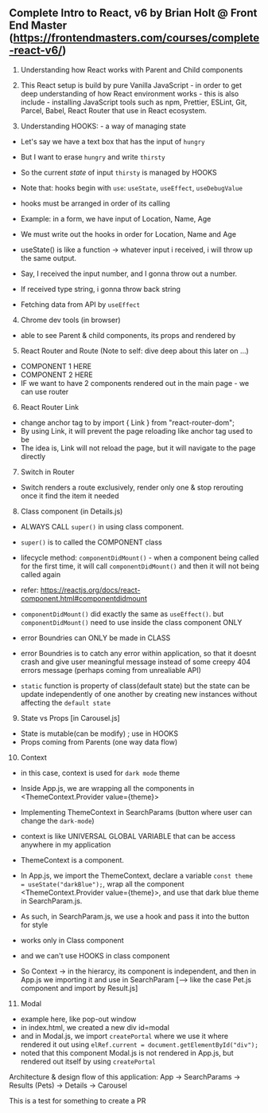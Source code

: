 ## Complete Intro to React, v6 by Brian Holt @ Front End Master (https://frontendmasters.com/courses/complete-react-v6/)

1. Understanding how React works with Parent and Child components

2. This React setup is build by pure Vanilla JavaScript - in order to get deep understanding of how React environment works - this is also include - installing JavaScript tools such as npm, Prettier, ESLint, Git, Parcel, Babel, React Router that use in React ecosystem.

3. Understanding HOOKS: - a way of managing state

- Let's say we have a text box that has the input of `hungry`
- But I want to erase `hungry` and write `thirsty`
- So the current _state_ of input `thirsty` is managed by HOOKS

- Note that: hooks begin with `use`: `useState`, `useEffect`, `useDebugValue`

- hooks must be arranged in order of its calling
- Example: in a form, we have input of Location, Name, Age
- We must write out the hooks in order for Location, Name and Age

- useState() is like a function -> whatever input i received, i will throw up the same output.
- Say, I received the input number, and I gonna throw out a number.
- If received type string, i gonna throw back string

- Fetching data from API by `useEffect`

4. Chrome dev tools (in browser)

- able to see Parent & child components, its props and rendered by

5. React Router and Route (Note to self: dive deep about this later on ...)

- <Router><Route>COMPONENT 1 HERE</Route></Router>
- <Router><Route>COMPONENT 2 HERE</Route></Router>
- IF we want to have 2 components rendered out in the main page - we can use router

6. React Router Link

- change anchor tag <a href=""></a> to <Link to=""></Link> by import { Link } from "react-router-dom";
- By using Link, it will prevent the page reloading like anchor tag used to be
- The idea is, Link will not reload the page, but it will navigate to the page directly

7. Switch in Router

- Switch renders a route exclusively, render only one & stop rerouting once it find the item it needed

8. Class component (in Details.js)

- ALWAYS CALL `super()` in using class component.
- `super()` is to called the COMPONENT class
- lifecycle method: `componentDidMount()` - when a component being called for the first time, it will call `componentDidMount()` and then it will not being called again
- refer: https://reactjs.org/docs/react-component.html#componentdidmount

- `componentDidMount()` did exactly the same as `useEffect()`. but `componentDidMount()` need to use inside the class component ONLY

- error Boundries can ONLY be made in CLASS
- error Boundries is to catch any error within application, so that it doesnt crash and give user meaningful message instead of some creepy 404 errors message (perhaps coming from unrealiable API)

- `static` function is property of class(default state) but the state can be update independently of one another by creating new instances without affecting the `default state`

9. State vs Props
   [in Carousel.js]

- State is mutable(can be modify) ; use in HOOKS
- Props coming from Parents (one way data flow)

10. Context

- in this case, context is used for `dark mode` theme
- Inside App.js, we are wrapping all the components in <ThemeContext.Provider value={theme}></ThemeContext>
- Implementing ThemeContext in SearchParams (button where user can change the `dark-mode`)

- context is like UNIVERSAL GLOBAL VARIABLE that can be access anywhere in my application
- ThemeContext is a component.
- In App.js, we import the ThemeContext, declare a variable `const theme = useState("darkBlue");`, wrap all the component <ThemeContext.Provider value={theme}></ThemeContext>, and use that dark blue theme in SearchParam.js.
- As such, in SearchParam.js, we use a hook and pass it into the button for style
- </ThemeContext> works only in Class component

- and we can't use HOOKS in class component

- So Context -> in the hierarcy, its component is independent, and then in App.js we importing it and use in SearchParam [--> like the case Pet.js component and import by Result.js]

11. Modal

- example here, like pop-out window
- in index.html, we created a new div id=modal
- and in Modal.js, we import `createPortal` where we use it where rendered it out using `elRef.current = document.getElementById("div");`
- noted that this component Modal.js is not rendered in App.js, but rendered out itself by using `createPortal`

Architecture & design flow of this application:
App -> SearchParams -> Results (Pets) -> Details -> Carousel


This is a test for something to create a PR